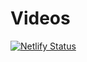 # Videos

[![Netlify Status](https://api.netlify.com/api/v1/badges/67e949ba-86a8-4bb1-8be6-04b177debf94/deploy-status)](https://app.netlify.com/sites/boring-minsky-df1bce/deploys)
